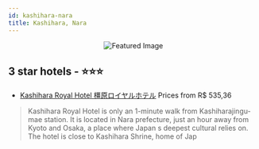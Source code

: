 ```yaml
---
id: kashihara-nara
title: Kashihara, Nara
---
```


<center><img src="https://i.travelapi.com/hotels/4000000/3900000/3892500/3892490/e7d88430_z.jpg" alt="Featured Image" /></center>


##  3 star hotels - ⭐️⭐️⭐️

-    [Kashihara Royal Hotel 橿原ロイヤルホテル](https://us.hurb.com/hotels/kashihara/kashihara-royal-hotel-jiang-yuan-roiyaruhoteru-JNP-JP585803?cmp=18055) Prices from R$ 535,36
   > Kashihara Royal Hotel is only an 1-minute walk from Kashiharajingu-mae station. It is located in Nara prefecture, just an hour away from Kyoto and Osaka, a place where Japan s deepest cultural relies on. The hotel is close to Kashihara Shrine, home of Jap
